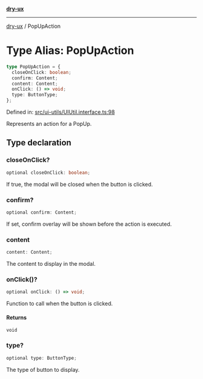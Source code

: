 [**dry-ux**](../README.md)

***

[dry-ux](../README.md) / PopUpAction

# Type Alias: PopUpAction

```ts
type PopUpAction = {
  closeOnClick: boolean;
  confirm: Content;
  content: Content;
  onClick: () => void;
  type: ButtonType;
};
```

Defined in: [src/ui-utils/UIUtil.interface.ts:98](https://github.com/navedr/dry-ux/blob/2307d10e08d1eae1fe225a5cfa75f0bf24715180/src/ui-utils/UIUtil.interface.ts#L98)

Represents an action for a PopUp.

## Type declaration

### closeOnClick?

```ts
optional closeOnClick: boolean;
```

If true, the modal will be closed when the button is clicked.

### confirm?

```ts
optional confirm: Content;
```

If set, confirm overlay will be shown before the action is executed.

### content

```ts
content: Content;
```

The content to display in the modal.

### onClick()?

```ts
optional onClick: () => void;
```

Function to call when the button is clicked.

#### Returns

`void`

### type?

```ts
optional type: ButtonType;
```

The type of button to display.
